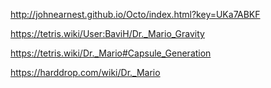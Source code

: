 http://johnearnest.github.io/Octo/index.html?key=UKa7ABKF

https://tetris.wiki/User:BaviH/Dr._Mario_Gravity

https://tetris.wiki/Dr._Mario#Capsule_Generation

https://harddrop.com/wiki/Dr._Mario
